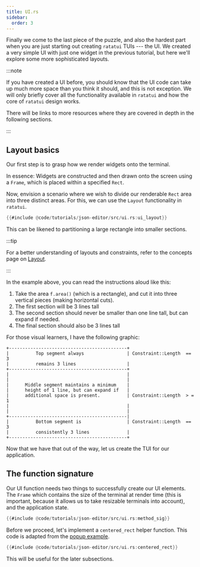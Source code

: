 ```yaml
---
title: UI.rs
sidebar:
  order: 3
---
```


Finally we come to the last piece of the puzzle, and also the hardest part when you are just
starting out creating `ratatui` TUIs --- the UI. We created a very simple UI with just one widget in
the previous tutorial, but here we'll explore some more sophisticated layouts.

:::note

If you have created a UI before, you should know that the UI code can take up much more space than
you think it should, and this is not exception. We will only briefly cover all the functionality
available in `ratatui` and how the core of `ratatui` design works.

There will be links to more resources where they are covered in depth in the following sections.

:::

## Layout basics

Our first step is to grasp how we render widgets onto the terminal.

In essence: Widgets are constructed and then drawn onto the screen using a `Frame`, which is placed
within a specified `Rect`.

Now, envision a scenario where we wish to divide our renderable `Rect` area into three distinct
areas. For this, we can use the `Layout` functionality in `ratatui`.

```rust
{{#include @code/tutorials/json-editor/src/ui.rs:ui_layout}}
```

This can be likened to partitioning a large rectangle into smaller sections.

:::tip

For a better understanding of layouts and constraints, refer to the concepts page on
[Layout](/concepts/layout/).

:::

In the example above, you can read the instructions aloud like this:

1. Take the area `f.area()` (which is a rectangle), and cut it into three vertical pieces (making
   horizontal cuts).
2. The first section will be 3 lines tall
3. The second section should never be smaller than one line tall, but can expand if needed.
4. The final section should also be 3 lines tall

For those visual learners, I have the following graphic:

```svgbob
+--------------------------------------------+
|          Top segment always                | Constraint::Length  == 3
|          remains 3 lines                   |
+--------------------------------------------+
|                                            |
|                                            |
|      Middle segment maintains a minimum    |
|      height of 1 line, but can expand if   |
|      additional space is present.          | Constraint::Length  > = 1
|                                            |
|                                            |
+--------------------------------------------|
|          Bottom segment is                 | Constraint::Length  == 3
|          consistently 3 lines              |
+--------------------------------------------+
```

Now that we have that out of the way, let us create the TUI for our application.

## The function signature

Our UI function needs two things to successfully create our UI elements. The `Frame` which contains
the size of the terminal at render time (this is important, because it allows us to take resizable
terminals into account), and the application state.

```rust
{{#include @code/tutorials/json-editor/src/ui.rs:method_sig}}
```

Before we proceed, let's implement a `centered_rect` helper function. This code is adapted from the
[popup example](https://ratatui.rs/examples/apps/popup/).

```rust
{{#include @code/tutorials/json-editor/src/ui.rs:centered_rect}}
```

This will be useful for the later subsections.

